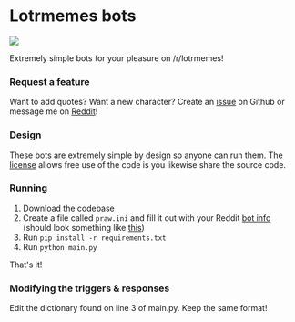 # Lotrmemes bots

![](https://i.imgur.com/OmC1fEK.png)

Extremely simple bots for your pleasure on /r/lotrmemes!

### Request a feature

Want to add quotes? Want a new character? Create an [issue](https://github.com/dginovker/r-lotrmemes-bots/issues) on Github or message me on [Reddit](https://www.reddit.com/user/OsrsNeedsF2P/)!

### Design

These bots are extremely simple by design so anyone can run them. The [license](https://github.com/dginovker/r-lotrmemes-bots/blob/master/LICENSE) allows free use of the code is you likewise share the source code.

### Running

1. Download the codebase
2. Create a file called `praw.ini` and fill it out with your Reddit [bot info](https://www.reddit.com/r/redditdev/comments/hasnnc/where_do_i_find_the_reddit_client_id_and_secret/) (should look something like [this](https://i.imgur.com/wCuAGLG.png))
3. Run `pip install -r requirements.txt`
4. Run `python main.py`

That's it!

### Modifying the triggers & responses

Edit the dictionary found on line 3 of main.py. Keep the same format!
